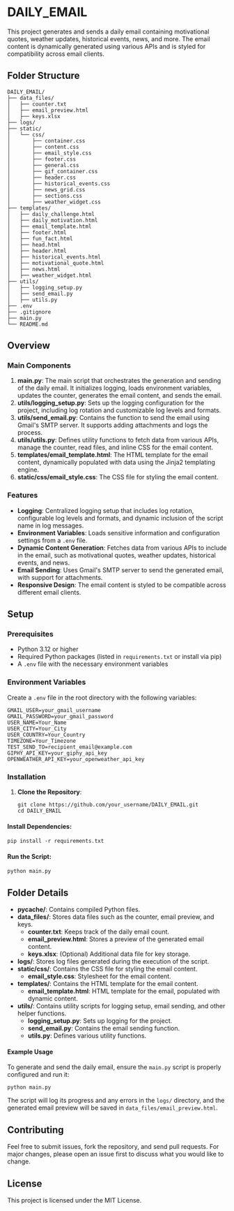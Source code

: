 # DAILY_EMAIL

This project generates and sends a daily email containing motivational quotes, weather updates, historical events, news, and more. The email content is dynamically generated using various APIs and is styled for compatibility across email clients.

## Folder Structure
```
DAILY_EMAIL/
├── data_files/
│   ├── counter.txt
│   ├── email_preview.html
│   ├── keys.xlsx
├── logs/
├── static/
│   └── css/
│       ├── container.css
│       ├── content.css
│       ├── email_style.css
│       ├── footer.css
│       ├── general.css
│       ├── gif_container.css
│       ├── header.css
│       ├── historical_events.css
│       ├── news_grid.css
│       ├── sections.css
│       ├── weather_widget.css
├── templates/
│   ├── daily_challenge.html
│   ├── daily_motivation.html
│   ├── email_template.html
│   ├── footer.html
│   ├── fun_fact.html
│   ├── head.html
│   ├── header.html
│   ├── historical_events.html
│   ├── motivational_quote.html
│   ├── news.html
│   ├── weather_widget.html
├── utils/
│   ├── logging_setup.py
│   ├── send_email.py
│   ├── utils.py
├── .env
├── .gitignore
├── main.py
└── README.md
```

## Overview

### Main Components

1. **main.py**: The main script that orchestrates the generation and sending of the daily email. It initializes logging, loads environment variables, updates the counter, generates the email content, and sends the email.
2. **utils/logging_setup.py**: Sets up the logging configuration for the project, including log rotation and customizable log levels and formats.
3. **utils/send_email.py**: Contains the function to send the email using Gmail's SMTP server. It supports adding attachments and logs the process.
4. **utils/utils.py**: Defines utility functions to fetch data from various APIs, manage the counter, read files, and inline CSS for the email content.
5. **templates/email_template.html**: The HTML template for the email content, dynamically populated with data using the Jinja2 templating engine.
6. **static/css/email_style.css**: The CSS file for styling the email content.

### Features

- **Logging**: Centralized logging setup that includes log rotation, configurable log levels and formats, and dynamic inclusion of the script name in log messages.
- **Environment Variables**: Loads sensitive information and configuration settings from a `.env` file.
- **Dynamic Content Generation**: Fetches data from various APIs to include in the email, such as motivational quotes, weather updates, historical events, and news.
- **Email Sending**: Uses Gmail's SMTP server to send the generated email, with support for attachments.
- **Responsive Design**: The email content is styled to be compatible across different email clients.

## Setup

### Prerequisites

- Python 3.12 or higher
- Required Python packages (listed in `requirements.txt` or install via pip)
- A `.env` file with the necessary environment variables

### Environment Variables

Create a `.env` file in the root directory with the following variables:
```
GMAIL_USER=your_gmail_username
GMAIL_PASSWORD=your_gmail_password
USER_NAME=Your_Name
USER_CITY=Your_City
USER_COUNTRY=Your_Country
TIMEZONE=Your_Timezone
TEST_SEND_TO=recipient_email@example.com
GIPHY_API_KEY=your_giphy_api_key
OPENWEATHER_API_KEY=your_openweather_api_key
```

### Installation

1. **Clone the Repository**:
   ```
   git clone https://github.com/your_username/DAILY_EMAIL.git
   cd DAILY_EMAIL
   ```

#### Install Dependencies:
```
pip install -r requirements.txt
```

#### Run the Script:

```
python main.py
```

Folder Details
--------------

-   **pycache/**: Contains compiled Python files.
-   **data_files/**: Stores data files such as the counter, email preview, and keys.
    -   **counter.txt**: Keeps track of the daily email count.
    -   **email_preview.html**: Stores a preview of the generated email content.
    -   **keys.xlsx**: (Optional) Additional data file for key storage.
-   **logs/**: Stores log files generated during the execution of the script.
-   **static/css/**: Contains the CSS file for styling the email content.
    -   **email_style.css**: Stylesheet for the email content.
-   **templates/**: Contains the HTML template for the email content.
    -   **email_template.html**: HTML template for the email, populated with dynamic content.
-   **utils/**: Contains utility scripts for logging setup, email sending, and other helper functions.
    -   **logging_setup.py**: Sets up logging for the project.
    -   **send_email.py**: Contains the email sending function.
    -   **utils.py**: Defines various utility functions.

#### Example Usage

To generate and send the daily email, ensure the `main.py` script is properly configured and run it:


`python main.py`

The script will log its progress and any errors in the `logs/` directory, and the generated email preview will be saved in `data_files/email_preview.html`.

Contributing
------------

Feel free to submit issues, fork the repository, and send pull requests. For major changes, please open an issue first to discuss what you would like to change.

License
-------

This project is licensed under the MIT License.